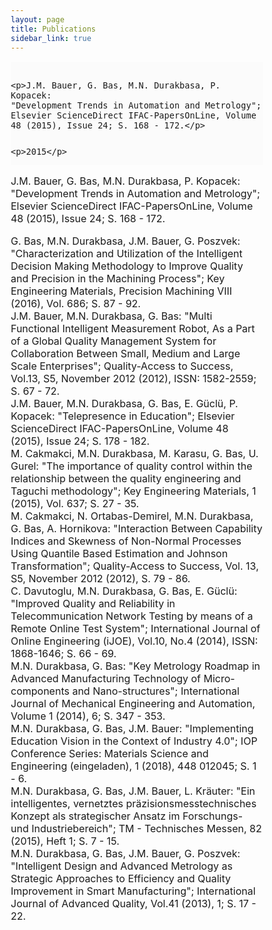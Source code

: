 ```yaml
---
layout: page
title: Publications
sidebar_link: true
---
```


<script type='text/javascript' src='https://d1bxh8uas1mnw7.cloudfront.net/assets/embed.js'></script>

 <script async src="https://badge.dimensions.ai/badge.js" charset="utf-8"></script>
 <font size="3">
<div class="content">


  <article class="post-body">
 <div style="display: inline">
 <div style="display: inline" data-badge-popover="right" data-badge-type="donut" data-doi="10.1016/j.ifacol.2015.12.077" data-hide-no-mentions="true" class="altmetric-embed"></div>
<html>
<head>
<meta name="viewport" content="width=device-width, initial-scale=1">
<style>
* {
  box-sizing: border-box;
}

/* Create three unequal columns that floats next to each other */
.column {
  float: left;
  padding: 10px;
  height: auto; /* Should be removed. Only for demonstration */
}

.left, .right {
  width: 15%;
}

.middle {
  width: 70%;
}

/* Clear floats after the columns */
.row:after {
  content: "";
  display: table;
  clear: both;
}
</style>
</head>
<body>

<div class="row">
  <div class="column left" style="background-color:#fbfbfb;">
    <p><span class="__dimensions_badge_embed__" data-doi="10.1016/j.ifacol.2015.12.077" data-style="small_rectangle"></span></p>
  </div>
  <div class="column middle" style="background-color:#fbfbfb;">

    <p>J.M. Bauer, G. Bas, M.N. Durakbasa, P. Kopacek:
    "Development Trends in Automation and Metrology";
    Elsevier ScienceDirect IFAC-PapersOnLine, Volume 48 (2015), Issue 24; S. 168 - 172.</p>
  </div>
  <div class="column right" style="background-color:#fbfbfb;">

    <p>2015</p>
  </div>
</div>

</body>
</html>


J.M. Bauer, G. Bas, M.N. Durakbasa, P. Kopacek:
"Development Trends in Automation and Metrology";
Elsevier ScienceDirect IFAC-PapersOnLine, Volume 48 (2015), Issue 24; S. 168 - 172.
  <span class="__dimensions_badge_embed__" data-doi="10.1016/j.ifacol.2015.12.077" data-style="small_rectangle"></span>
  </div>
</article>

<article class="post-body">
  <div style="display: inline">
  <div style="display: inline" data-badge-popover="right" data-badge-type="donut" data-doi="10.4028/www.scientific.net/KEM.686.92" data-hide-no-mentions="true" class="altmetric-embed"></div>
   G. Bas, M.N. Durakbasa, J.M. Bauer, G. Poszvek:
"Characterization and Utilization of the Intelligent Decision Making Methodology to Improve Quality and Precision in the Machining Process";
  Key Engineering Materials, Precision Machining VIII (2016), Vol. 686; S. 87 - 92.
  <span class="__dimensions_badge_embed__" data-doi="10.4028/www.scientific.net/KEM.686.92" data-style="small_rectangle"></span>
  </div>
</article>

  <article class="post-body">
 J.M. Bauer, M.N. Durakbasa, G. Bas:
"Multi Functional Intelligent Measurement Robot, As a Part of a Global Quality Management System for Collaboration Between Small, Medium and Large Scale Enterprises";
Quality-Access to Success, Vol.13, S5, November 2012 (2012), ISSN: 1582-2559; S. 67 - 72.
</article>
     <article class="post-body">
 J.M. Bauer, M.N. Durakbasa, G. Bas, E. Güclü, P. Kopacek:
"Telepresence in Education";
Elsevier ScienceDirect IFAC-PapersOnLine, Volume 48 (2015), Issue 24; S. 178 - 182.
</article>
      <article class="post-body">
 M. Cakmakci, M.N. Durakbasa, M. Karasu, G. Bas, U. Gurel:
"The importance of quality control within the relationship between the quality engineering and Taguchi methodology";
Key Engineering Materials, 1 (2015), Vol. 637; S. 27 - 35.
</article>
       <article class="post-body">
 M. Cakmakci, N. Ortabas-Demirel, M.N. Durakbasa, G. Bas, A. Hornikova:
"Interaction Between Capability Indices and Skewness of Non-Normal Processes Using Quantile Based Estimation and Johnson Transformation";
Quality-Access to Success, Vol. 13, S5, November 2012 (2012), S. 79 - 86.
</article>
        <article class="post-body">
 C. Davutoglu, M.N. Durakbasa, G. Bas, E. Güclü:
"Improved Quality and Reliability in Telecommunication Network Testing by means of a Remote Online Test System";
International Journal of Online Engineering (iJOE), Vol.10, No.4 (2014), ISSN: 1868-1646; S. 66 - 69.
</article>
         <article class="post-body">
 M.N. Durakbasa, G. Bas:
"Key Metrology Roadmap in Advanced Manufacturing Technology of Micro-components and Nano-structures"; International Journal of Mechanical Engineering and Automation, Volume 1 (2014), 6; S. 347 - 353.

  </article>        <article class="post-body">
 M.N. Durakbasa, G. Bas, J.M. Bauer:
"Implementing Education Vision in the Context of Industry 4.0";
IOP Conference Series: Materials Science and Engineering (eingeladen), 1 (2018), 448 012045; S. 1 - 6.
</article>
           <article class="post-body">
 M.N. Durakbasa, G. Bas, J.M. Bauer, L. Kräuter:
"Ein intelligentes, vernetztes präzisionsmesstechnisches Konzept als strategischer Ansatz im Forschungs- und Industriebereich";
TM - Technisches Messen, 82 (2015), Heft 1; S. 7 - 15.
</article>
            <article class="post-body">
 M.N. Durakbasa, G. Bas, J.M. Bauer, G. Poszvek:
"Intelligent Design and Advanced Metrology as Strategic Approaches to Efficiency and Quality Improvement in Smart Manufacturing";
International Journal of Advanced Quality, Vol.41 (2013), 1; S. 17 - 22.
</article>

  </div>
